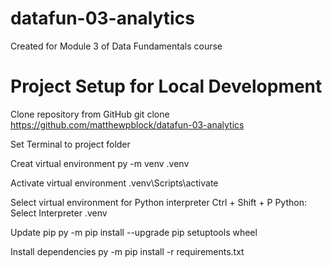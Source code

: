 # datafun-03-analytics
Created for Module 3 of Data Fundamentals course

# Project Setup for Local Development
Clone repository from GitHub
    git clone https://github.com/matthewpblock/datafun-03-analytics

Set Terminal to project folder

Creat virtual environment
    py -m venv .venv

Activate virtual environment
    .venv\Scripts\activate

Select virtual environment for Python interpreter
    Ctrl + Shift + P
    Python: Select Interpreter
    .venv

Update pip
    py -m pip install --upgrade pip setuptools wheel

Install dependencies
    py -m pip install -r requirements.txt

